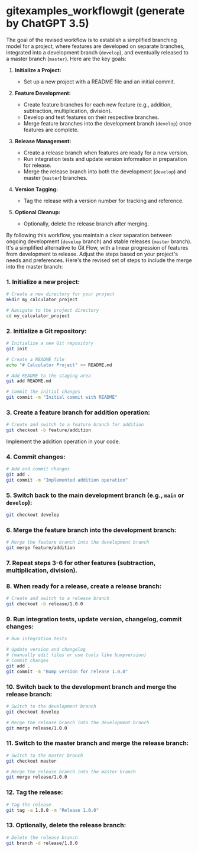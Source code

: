 # gitexamples_workflowgit (generate by ChatGPT 3.5)

The goal of the revised workflow is to establish a simplified branching model for a project, where features are developed on separate branches, integrated into a development branch (`develop`), and eventually released to a master branch (`master`). Here are the key goals:

1. **Initialize a Project:**
   - Set up a new project with a README file and an initial commit.

2. **Feature Development:**
   - Create feature branches for each new feature (e.g., addition, subtraction, multiplication, division).
   - Develop and test features on their respective branches.
   - Merge feature branches into the development branch (`develop`) once features are complete.

3. **Release Management:**
   - Create a release branch when features are ready for a new version.
   - Run integration tests and update version information in preparation for release.
   - Merge the release branch into both the development (`develop`) and master (`master`) branches.

4. **Version Tagging:**
   - Tag the release with a version number for tracking and reference.

5. **Optional Cleanup:**
   - Optionally, delete the release branch after merging.

By following this workflow, you maintain a clear separation between ongoing development (`develop` branch) and stable releases (`master` branch). It's a simplified alternative to Git Flow, with a linear progression of features from development to release. Adjust the steps based on your project's needs and preferences.
Here's the revised set of steps to include the merge into the master branch:

### 1. Initialize a new project:

```bash
# Create a new directory for your project
mkdir my_calculator_project

# Navigate to the project directory
cd my_calculator_project
```

### 2. Initialize a Git repository:

```bash
# Initialize a new Git repository
git init

# Create a README file
echo "# Calculator Project" >> README.md

# Add README to the staging area
git add README.md

# Commit the initial changes
git commit -m "Initial commit with README"
```

### 3. Create a feature branch for addition operation:

```bash
# Create and switch to a feature branch for addition
git checkout -b feature/addition
```

Implement the addition operation in your code.

### 4. Commit changes:

```bash
# Add and commit changes
git add .
git commit -m "Implemented addition operation"
```

### 5. Switch back to the main development branch (e.g., `main` or `develop`):

```bash
git checkout develop
```

### 6. Merge the feature branch into the development branch:

```bash
# Merge the feature branch into the development branch
git merge feature/addition
```

### 7. Repeat steps 3-6 for other features (subtraction, multiplication, division).

### 8. When ready for a release, create a release branch:

```bash
# Create and switch to a release branch
git checkout -b release/1.0.0
```

### 9. Run integration tests, update version, changelog, commit changes:

```bash
# Run integration tests

# Update version and changelog
# (manually edit files or use tools like bumpversion)
# Commit changes
git add .
git commit -m "Bump version for release 1.0.0"
```

### 10. Switch back to the development branch and merge the release branch:

```bash
# Switch to the development branch
git checkout develop

# Merge the release branch into the development branch
git merge release/1.0.0
```

### 11. Switch to the master branch and merge the release branch:

```bash
# Switch to the master branch
git checkout master

# Merge the release branch into the master branch
git merge release/1.0.0
```

### 12. Tag the release:

```bash
# Tag the release
git tag -a 1.0.0 -m "Release 1.0.0"
```

### 13. Optionally, delete the release branch:

```bash
# Delete the release branch
git branch -d release/1.0.0
```


